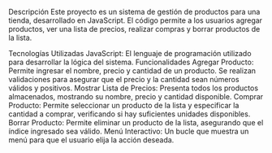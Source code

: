 Descripción
Este proyecto es un sistema de gestión de productos para una tienda, desarrollado en JavaScript. El código permite a los usuarios agregar productos, ver una lista de precios, realizar compras y borrar productos de la lista.

Tecnologías Utilizadas
JavaScript: El lenguaje de programación utilizado para desarrollar la lógica del sistema.
Funcionalidades
Agregar Producto: Permite ingresar el nombre, precio y cantidad de un producto. Se realizan validaciones para asegurar que el precio y la cantidad sean números válidos y positivos.
Mostrar Lista de Precios: Presenta todos los productos almacenados, mostrando su nombre, precio y cantidad disponible.
Comprar Producto: Permite seleccionar un producto de la lista y especificar la cantidad a comprar, verificando si hay suficientes unidades disponibles.
Borrar Producto: Permite eliminar un producto de la lista, asegurando que el índice ingresado sea válido.
Menú Interactivo: Un bucle que muestra un menú para que el usuario elija la acción deseada.
